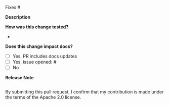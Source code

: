 <!-- Please follow the guidelines at https://www.conventionalcommits.org/en/v1.0.0/ and use one of the following in your title:
feat:            <-- New features that require a MINOR version update
fix:             <-- Bug fixes that require at PATCH version update
docs:            <-- Documentation change that does not impact code
chore:           <-- Metadata changes such as dependency update or configuration files
test:            <-- Test changes that do not impact behavior
perf:            <-- Code changes that improve performance but do not impact behavior
BREAKING CHANGE: <-- Include if your change includes a backwards incompatible change
-->

Fixes # <!-- issue number -->

**Description**

**How was this change tested?**

*

**Does this change impact docs?**
- [ ] Yes, PR includes docs updates
- [ ] Yes, issue opened: # <!-- issue number -->
- [ ] No

**Release Note**

<!-- Enter your extended release note in the below block. If the PR requires
additional action from users switching to the new release, include the string
"action required". If no release note is required, write "NONE". -->

```release-note

```

By submitting this pull request, I confirm that my contribution is made under the terms of the Apache 2.0 license.
